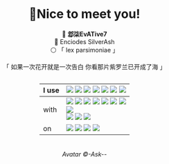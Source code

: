 <div align="center">

# 🥰Nice to meet you!
🐺 **邶柒EvATive7**  
💐 Enciodes SilverAsh  
⚪ 「 lex parsimoniae 」  

「 如果一次花开就是一次告白 你看那片紫罗兰已开成了海 」

<div style="margin-left: auto; margin-right: auto; display: table;">

| I use | ![](https://img.shields.io/badge/Spring-white?logo=spring&logoColor=6DB33F) ![](https://img.shields.io/badge/Vue-white?logo=vuedotjs&logoColor=4FC08D) ![](https://img.shields.io/badge/.NET-white?logo=dotnet&logoColor=512BD4) ![](https://img.shields.io/badge/Android-white?logo=android&logoColor=34A853) ![](https://img.shields.io/badge/Flutter-white?logo=flutter&logoColor=02569B) ![](https://img.shields.io/badge/Nginx-white?logo=nginx&logoColor=009639) ![](https://img.shields.io/badge/TensorFlow-white?logo=tensorflow&logoColor=FF6F00) |  
| :-- | :-- |  
| with | ![](https://img.shields.io/badge/Python-white?logo=python&logoColor=3776AB) ![](https://img.shields.io/badge/JavaScript-white?logo=javascript&logoColor=F7DF1E) ![](https://img.shields.io/badge/TypeScript-white?logo=typescript&logoColor=3178C6) ![](https://img.shields.io/badge/C%23-white?logo=csharp&logoColor=512BD4) ![](https://img.shields.io/badge/C++-white?logo=cplusplus&logoColor=00599C) ![](https://img.shields.io/badge/Java-white?logo=oracle&logoColor=F80000) ![](https://img.shields.io/badge/Dart-white?logo=dart&logoColor=0175C2)<br>![](https://img.shields.io/badge/Material_Design-white?logo=materialdesign&logoColor=757575)<br>![](https://img.shields.io/badge/Code-white?logo=visualstudiocode&logoColor=007ACC) ![](https://img.shields.io/badge/Git-white?logo=git&logoColor=F05032) ![](https://img.shields.io/badge/Firefox-white?logo=firefoxbrowser&logoColor=FF7139) |  
| on | ![](https://img.shields.io/badge/Windows-white?logo=windows&logoColor=0078D4) ![](https://img.shields.io/badge/Ubuntu-white?logo=ubuntu&logoColor=E95420) ![](https://img.shields.io/badge/Nvidia-white?logo=nvidia&logoColor=76B900) ![](https://img.shields.io/badge/Intel-white?logo=intel&logoColor=0071C5) |
</div>

###### Avatar ©-Ask--
</div>